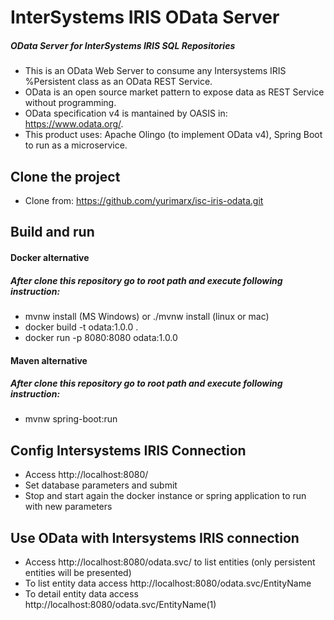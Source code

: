 # InterSystems IRIS OData Server
##### OData Server for InterSystems IRIS SQL Repositories


- This is an OData Web Server to consume any Intersystems IRIS %Persistent class as an OData REST Service.
- OData is an open source market pattern to expose data as REST Service without programming.
- OData specification v4 is mantained by OASIS in: https://www.odata.org/.
- This product uses: Apache Olingo (to implement OData v4), Spring Boot to run as a microservice.


## Clone the project
- Clone from: https://github.com/yurimarx/isc-iris-odata.git


## Build and run
#### Docker alternative
##### After clone this repository go to root path and execute following instruction:
- mvnw install (MS Windows) or ./mvnw install (linux or mac)
- docker build -t odata:1.0.0 .
- docker run -p 8080:8080 odata:1.0.0

#### Maven alternative
##### After clone this repository go to root path and execute following instruction:
- mvnw spring-boot:run


## Config Intersystems IRIS Connection
- Access http://localhost:8080/
- Set database parameters and submit
- Stop and start again the docker instance or spring application to run with new parameters

## Use OData with Intersystems IRIS connection
- Access http://localhost:8080/odata.svc/ to list entities (only persistent entities will be presented)
- To list entity data access http://localhost:8080/odata.svc/EntityName
- To detail entity data access http://localhost:8080/odata.svc/EntityName(1)
